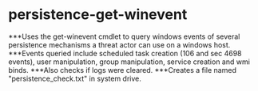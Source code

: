 # persistence-get-winevent
***Uses the get-winevent cmdlet to query windows events of several persistence mechanisms a threat actor can use on a windows host. 
***Events queried include scheduled task creation (106 and sec 4698 events), user manipulation, group manipulation, service creation and wmi binds.
***Also checks if logs were cleared.
***Creates a file named "persistence_check.txt" in system drive.
